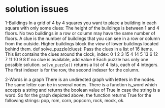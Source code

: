 # solution issues
1-Buildings
In a grid of 4 by 4 squares you want to place
a building in each square with only some
clues:
The height of the buildings is between 1 and
4 floors.
No two buildings in a row or column may
have the same number of floors.
A clue is the number of buildings that you
can see in a row or column from the
outside.
Higher buildings block the view of lower
buildings located behind them.
def solve_puzzle(clues):
Pass the clues in a list of 16 items. This list
contains the clues around the clock, index:
  0 1 2 3
15       4
14       5
13       6
12       7
11 10 9 8
If no clue is available, add value `0`
Each puzzle has only one possible solution.
`solve_puzzle()` returns a list of 4 lists, each
of 4 integers. The first indexer is for the row,
the second indexer for the column.

2-Words in a graph
There is an undirected graph with letters in
the nodes. The same letter can be in
several nodes.
There is a function is_word which accepts
a string and returns the boolean value of
True in case the string is a word. So for the
graph depicted above, the function returns
True for the following strings: pop, rom,
corn, popcorn, rock, mock, ok.
